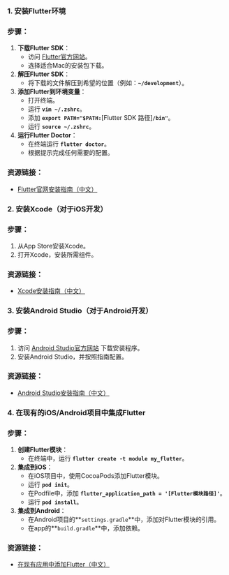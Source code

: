 # 

### **1. 安装Flutter环境**

### 步骤：

1. **下载Flutter SDK**：
    - 访问 [Flutter官方网站](https://flutter.dev/docs/get-started/install)。
    - 选择适合Mac的安装包下载。
2. **解压Flutter SDK**：
    - 将下载的文件解压到希望的位置（例如：**`~/development`**）。
3. **添加Flutter到环境变量**：
    - 打开终端。
    - 运行 **`vim ~/.zshrc`**。
    - 添加 **`export PATH="$PATH:`**[Flutter SDK 路径]**`/bin"`**。
    - 运行 **`source ~/.zshrc`**。
4. **运行Flutter Doctor**：
    - 在终端运行 **`flutter doctor`**。
    - 根据提示完成任何需要的配置。

### 资源链接：

- [Flutter官网安装指南（中文）](https://flutter.cn/docs/get-started/install/macos)

### **2. 安装Xcode（对于iOS开发）**

### 步骤：

1. 从App Store安装Xcode。
2. 打开Xcode，安装所需组件。

### 资源链接：

- [Xcode安装指南（中文）](https://developer.apple.com/cn/xcode/)

### **3. 安装Android Studio（对于Android开发）**

### 步骤：

1. 访问 [Android Studio官方网站](https://developer.android.com/studio) 下载安装程序。
2. 安装Android Studio，并按照指南配置。

### 资源链接：

- [Android Studio安装指南（中文）](https://developer.android.com/studio/install)

### **4. 在现有的iOS/Android项目中集成Flutter**

### 步骤：

1. **创建Flutter模块**：
    - 在终端中，运行 **`flutter create -t module my_flutter`**。
2. **集成到iOS**：
    - 在iOS项目中，使用CocoaPods添加Flutter模块。
    - 运行 **`pod init`**。
    - 在Podfile中，添加 **`flutter_application_path = '[Flutter模块路径]'`**。
    - 运行 **`pod install`**。
3. **集成到Android**：
    - 在Android项目的**`settings.gradle`**中，添加对Flutter模块的引用。
    - 在app的**`build.gradle`**中，添加依赖。

### 资源链接：

- [在现有应用中添加Flutter（中文）](https://flutter.cn/docs/development/add-to-app)
